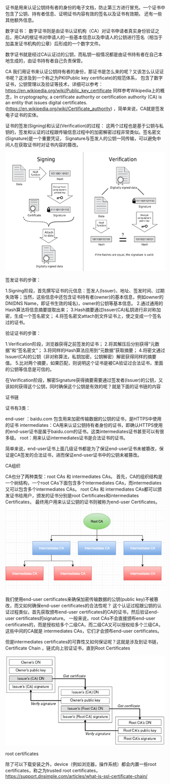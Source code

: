 证书是用来认证公钥持有者的身份的电子文档，防止第三方进行冒充。一个证书中包含了公钥、持有者信息、证明证书内容有效的签名以及证书有效期，
还有一些其他额外信息。

数字证书：
数字证书则是由证书认证机构（CA）对证书申请者真实身份验证之后，用CA的根证书对申请人的一些基本信息以及申请人的公钥进行签名（相当于加盖发证书机构的公章）后形成的一个数字文件。

数字证书就是经过CA认证过的公钥，而私钥一般情况都是由证书持有者在自己本地生成的，由证书持有者自己负责保管。


CA
我们用证书来认证公钥持有者的身份，那证书是怎么来的呢？又该怎么认证证书呢？这涉及到一个称之为PKI(Public key certificate)的规范体系，
包含了数字证书，公钥管理以及验证等技术，详细可以参考：https://en.wikipedia.org/wiki/Public_key_certificate
同样参考Wikipedia上的概念，In cryptography, a certificate authority or certification authority (CA) is an entity that 
issues digital certificates. (https://en.wikipedia.org/wiki/Certificate_authority) ，简单来说，CA就是签发电子证书的实体。

证书的签发(Signing)和认证(Verification)的过程：
这两个过程也是基于公钥与私钥的，签发和认证的过程跟传输信息过程中的加密解密过程非常类似。签名密文(Signature)是一个重要凭证，
Signature与签发人的公钥一同传输，可以避免中间人在获取证书时对证书内容的篡改。

![img.png](img.png)

签发证书的步骤：

1.Signing阶段，首先撰写证书的元信息：签发人(Issuer)、地址、签发时间、过期失效等；当然，这些信息中还包含证书持有者(owner)的基本信息，例如owner的DN(DNS Name，即证书生效的域名)，owner的公钥等基本信息。
2.通过通用的Hash算法将信息摘要提取出来；
3.Hash摘要通过Issuer(CA)私钥进行非对称加密，生成一个签名密文；
4.将签名密文attach到文件证书上，使之变成一个签名过的证书。

验证证书的步骤：

1.Verification阶段，浏览器获得之前签发的证书；
2.将其解压后分别获得“元数据”和“签名密文”；
3.将同样的Hash算法应用到“元数据”获取摘要；
4.将密文通过Issuer(CA)的公钥（非对称算法，私钥加密，公钥解密）解密获得同样的摘要值。
5.比对两个摘要，如果匹配，则说明这个证书是被CA验证过合法证书，里面的公钥等信息是可信的。

在Verification阶段，解密Signature获得摘要需要通过签发者(Issuer)的公钥，又该如何获得这个公钥，同时确保这个公钥是有效的呢？就是下面的证书链的内容


证书链

证书有3类：

end-user ：baidu.com 包含用来加密传输数据的公钥的证书，是HTTPS中使用的证书
intermediates：CA用来认证公钥持有者身份的证书，即确认HTTPS使用的end-user证书是属于baidu.com的证书。这类intermediates证书甚至可以有很多级。
root：用来认证intermediates证书是合法证书的证书。

简单来说，end-user证书上面几级证书都是为了保证end-user证书未被篡改，保证是CA签发的合法证书，进而保证end-user证书中的公钥未被篡改。


CA组织

CA也分了两种类型：root CAs 和 intermediates CAs。
首先，CA的组织结构是一个树结构，一个root CAs下面包含多个intermediates CAs，而intermediates又可以包含多个intermediates CAs。
root CAs 和 intermediates CAs都可以颁发证书给用户，颁发的证书分别是root Certificates和intermediates Certificates，
最终用户用来认证公钥的证书则被称为end-user Certificates。
![img_1.png](img_1.png)


我们使用end-user certificates来确保加密传输数据的公钥(public key)不被篡改，而又如何确保end-user certificates的合法性呢？
这个认证过程跟公钥的认证过程类似，首先获取颁布end-user certificates的CA的证书，然后验证end-user certificates的signature。
一般来说，root CAs不会直接颁布end-user certificates的，而是授权给多个二级CA，而二级CA又可以授权给多个三级CA，这些中间的CA就是
intermediates CAs，它们才会颁布end-user certificates。

但是intermediates certificates的可靠性又如何保证呢？这就是涉及到证书链，Certificate Chain ，链式向上验证证书，直到Root Certificates

![img_2.png](img_2.png)


root certificates

除了可以下载安装之外，device（例如浏览器，操作系统）都会内置一些root certificates，称之为trusted root certificates，
https://support.dnsimple.com/articles/what-is-ssl-certificate-chain/


